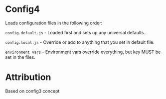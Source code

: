 # Config4

Loads configuration files in the following order:

`config.default.js` -  Loaded first and sets up any universal defaults.

`config.local.js` - Override or add to anything that you set in default file.

`environment vars` - Environment vars override everything, but key MUST be set in the files.

# Attribution

Based on config3 concept

